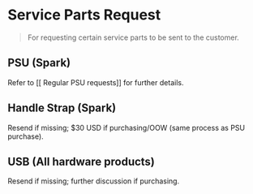 # Service Parts Request
> For requesting certain service parts to be sent to the customer. 


## PSU (Spark)
Refer to [[ Regular PSU requests]] for further details.


## Handle Strap (Spark)
Resend if missing; $30 USD if purchasing/OOW (same process as PSU purchase).


## USB (All hardware products)
Resend if missing; further discussion if purchasing.
